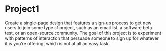 # Project1
Create a single-page design that features a sign-up process to get new users to join some type of project, such as an email list, a software beta test, or an open-source community. The goal of this project is to experiment with patterns of interaction that persuade someone to sign up for whatever it is you’re offering, which is not at all an easy task.
